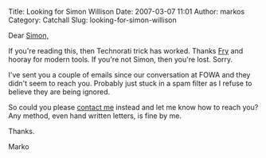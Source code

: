 Title: Looking for Simon Willison
Date: 2007-03-07 11:01
Author: markos
Category: Catchall
Slug: looking-for-simon-willison

Dear [Simon,](http://simonwillison.net/)

If you're reading this, then Technorati trick has worked. Thanks
[Fry](http://www.friedcellcollective.net/outbreak/) and hooray for
modern tools. If you're not Simon, then you're lost. Sorry.

I've sent you a couple of emails since our conversation at FOWA and they
didn't seem to reach you. Probably just stuck in a spam filter as I
refuse to believe they are being ignored.

So could you please [contact me](http://markos.gaivo.net/) instead and
let me know how to reach you? Any method, even hand written letters, is
fine by me.

Thanks.

Marko


